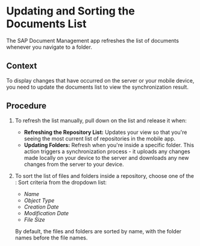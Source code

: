 <!-- loioe79cf87e2cbc4669a55612011c54705a -->

<link rel="stylesheet" type="text/css" href="css/sap-icons.css"/>

# **Updating and Sorting the Documents List**

The SAP Document Management app refreshes the list of documents whenever you navigate to a folder.



<a name="loioe79cf87e2cbc4669a55612011c54705a__context_osd_tyf_qbc"/>

## Context

To display changes that have occurred on the server or your mobile device, you need to update the documents list to view the synchronization result.



## Procedure

1.  To refresh the list manually, pull down on the list and release it when:

    -   **Refreshing the Repository List:** Updates your view so that you're seeing the most current list of repositories in the mobile app.
    -   **Updating Folders:** Refresh when you're inside a specific folder. This action triggers a synchronization process - it uploads any changes made locally on your device to the server and downloads any new changes from the server to your device.

2.  To sort the list of files and folders inside a repository, choose one of the <span class="SAP-icons-V5"></span> Sort criteria from the dropdown list:

    -   *Name*
    -   *Object Type*
    -   *Creation Date*
    -   *Modification Date*
    -   *File Size*

    By default, the files and folders are sorted by name, with the folder names before the file names.


